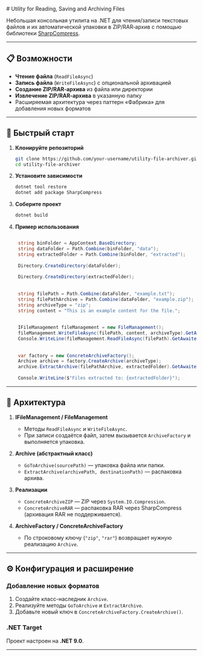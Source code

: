 ﻿﻿# Utility for Reading, Saving and Archiving Files

Небольшая консольная утилита на .NET для чтения/записи текстовых файлов и их автоматической упаковки в ZIP/RAR‑архив с помощью библиотеки [SharpCompress](https://github.com/adamhathcock/sharpcompress).

---

## 📋 Возможности

* **Чтение файла** (`ReadFileAsync`)
* **Запись файла** (`WriteFileAsync`) с опциональной архивацией
* **Создание ZIP/RAR‑архива** из файла или директории
* **Извлечение ZIP/RAR‑архива** в указанную папку
* Расширяемая архитектура через паттерн «Фабрика» для добавления новых форматов

---

## 🚀 Быстрый старт

1. **Клонируйте репозиторий**

   ```bash
   git clone https://github.com/your-username/utility-file-archiver.git
   cd utility-file-archiver
   ```

2. **Установите зависимости**

   ```bash
   dotnet tool restore
   dotnet add package SharpCompress
   ```

3. **Соберите проект**

   ```bash
   dotnet build
   ```

4. **Пример использования**

   ```csharp

	string binFolder = AppContext.BaseDirectory;
	string dataFolder = Path.Combine(binFolder, "data");
	string extractedFolder = Path.Combine(binFolder, "extracted");
	
	Directory.CreateDirectory(dataFolder);
	
	Directory.CreateDirectory(extractedFolder);
	
	
	string filePath = Path.Combine(dataFolder, "example.txt");
	string filePathArchive = Path.Combine(dataFolder, "example.zip");
	string archiveType = "zip";
	string content = "This is an example content for the file.";
	
	
	IFileManagement fileManagement = new FileManagement();
	fileManagement.WriteFileAsync(filePath, content, archiveType).GetAwaiter().GetResult();
	Console.WriteLine(fileManagement.ReadFileAsync(filePath).GetAwaiter().GetResult());
	
	
	var factory = new ConcreteArchiveFactory();
	Archive archive = factory.CreateArchive(archiveType);
	archive.ExtractArchive(filePathArchive, extractedFolder).GetAwaiter().GetResult();
	
	Console.WriteLine($"Files extracted to: {extractedFolder}");
   ```

---

## 🔧 Архитектура

1. **IFileManagement / FileManagement**

   * Методы `ReadFileAsync` и `WriteFileAsync`.
   * При записи создаётся файл, затем вызывается `ArchiveFactory` и выполняется упаковка.

2. **Archive (абстрактный класс)**

   * `GoToArchive(sourcePath)` — упаковка файла или папки.
   * `ExtractArchive(archivePath, destinationPath)` — распаковка архива.

3. **Реализации**

   * `ConcreteArchiveZIP` — ZIP через `System.IO.Compression`.
   * `ConcreteArchiveRAR` — распаковка RAR через SharpCompress (архивация RAR не поддерживается).

4. **ArchiveFactory / ConcreteArchiveFactory**

   * По строковому ключу (`"zip"`, `"rar"`) возвращает нужную реализацию `Archive`.

---

## ⚙️ Конфигурация и расширение

### Добавление новых форматов

1. Создайте класс-наследник `Archive`.
2. Реализуйте методы `GoToArchive` и `ExtractArchive`.
3. Добавьте новый ключ в `ConcreteArchiveFactory.CreateArchive()`.

### .NET Target

Проект настроен на **.NET 9.0**.

---
